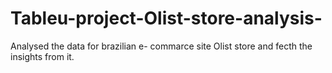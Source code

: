 # Tableu-project-Olist-store-analysis-
Analysed the data for brazilian e- commarce site Olist store and fecth the insights from it.
